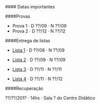 
<div class="panel-heading">
#### Datas importantes
</div>

<div class="panel-body">

####Provas
- Prova 1 $\cdot$ D ??/09 $\cdot$ N ??/09
- Prova 2 $\cdot$ D ??/12 $\cdot$ N ??/12

####Entrega de listas

<!--- [Roteiro Deriva](/bio208/static/pdfs/201_/roteiros/pratica_1.pdf) $\cdot$ D 17/08 $\cdot$ N 18/08 [>-[gabarito](/bio208/static/pdfs/roteiros_listas/lista1_gabarito.pdf)<]-->
- [Lista 1](/bio208/static/pdfs/2016/listas/lista1.pdf) $\cdot$ D ??/08  $\cdot$ N ??/09
<!--- [gabarito](/bio208/static/pdfs/roteiros_listas/lista2_gabarito.pdf)-->
- [Lista 2](/bio208/static/pdfs/2016/listas/lista2.pdf) $\cdot$ D ??/09 $\cdot$ N ??/09
<!--- [gabarito](/bio208/static/pdfs/roteiros_listas/lista3_gabarito.pdf)-->
- [Lista 3](/bio208/static/pdfs/2016/listas/lista3.pdf) $\cdot$ D ??/11  $\cdot$ N ??/11
<!--- [gabarito](/bio208/static/pdfs/roteiros_listas/lista4_gabarito.pdf)-->
- [Lista 4](/bio208/static/pdfs/2016/listas/lista4.pdf) $\cdot$ D ??/11  $\cdot$ N ??/12
<!--- [gabarito](/bio208/static/pdfs/roteiros_listas/lista5_gabarito.pdf)-->

####Recuperação

??/??/201? $\cdot$ 14hs $\cdot$ Sala ? do Centro Didático


</div>
